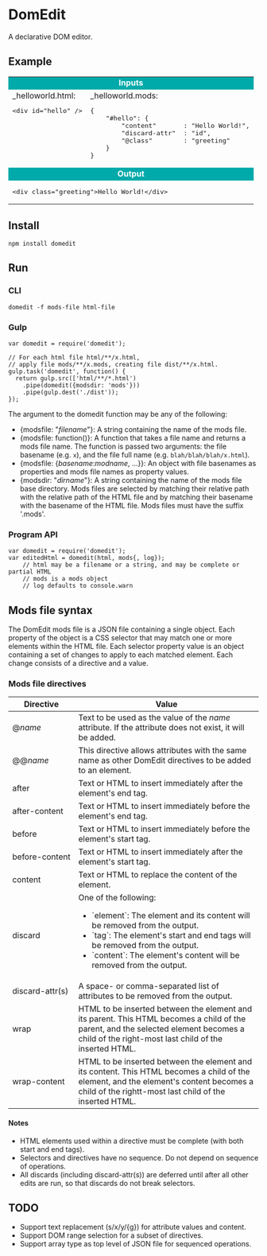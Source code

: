 # DomEdit

A declarative DOM editor.

## Example

<table>
<tr><tr><td colspan="2" style="background-color:#0aa; color:#fff; text-align: center; font-weight: bold">Inputs</td></tr>
<tr><td style="vertical-align: top">_helloworld.html:
<div>
<pre>
&lt;div id="hello" /&gt;
</pre>
</div>
</td>
<td style="vertical-align: top">_helloworld.mods:
<div>
<pre>
{
    "#hello": {
        "content"       : "Hello World!",
        "discard-attr"  : "id",
        "@class"        : "greeting"
    }
}
</pre>
</div>
</td>
</tr>
<tr><td colspan="2" style="background-color:#0aa; color:#fff; text-align: center; font-weight: bold">Output</td></tr>
<tr><td colspan="2">
<pre>
&lt;div class="greeting"&gt;Hello World!&lt;/div&gt;
</pre>
</td>
</tr>
</table>        

## Install

`npm install domedit`

## Run

### CLI

`domedit -f mods-file html-file`

### Gulp

    var domedit = require('domedit');

    // For each html file html/**/x.html,
    // apply file mods/**/x.mods, creating file dist/**/x.html.
    gulp.task('domedit', function() {
      return gulp.src(['html/**/*.html')
        .pipe(domedit({modsdir: 'mods'}))
        .pipe(gulp.dest('./dist'));
    });

The argument to the domedit function may be any of the following:

- {modsfile: "_filename_"}: A string containing the name of the mods file.
- {modsfile: function()}: A function that takes a file name and returns a mods file name. 
  The function is passed two arguments: the file basename (e.g. `x`),
  and the file full name (e.g. `blah/blah/blah/x.html`).
- {modsfile: {_basename_:_modname_, ...}}: An object with file basenames as properties 
  and mods file names as property values.
- {modsdir: "_dirname_"}: A string containing the name of the mods file base directory.
  Mods files are selected by matching their relative path with the relative path of 
  the HTML file and by matching their basename with the basename of the HTML file. 
  Mods files must have the suffix '.mods'.

### Program API

    var domedit = require('domedit');
    var editedHtml = domedit(html, mods{, log});
        // html may be a filename or a string, and may be complete or partial HTML
        // mods is a mods object
        // log defaults to console.warn

## Mods file syntax

The DomEdit mods file is a JSON file containing a single object. Each
property of the object is a CSS selector that may match one or more 
elements within the HTML file. Each selector property value is an object 
containing a set of changes to apply to each matched element. 
Each change consists of a directive and a value.

### Mods file directives

<table id="directives">
<thead><tr><th>Directive</th><th>Value</th></tr></thead>
<tbody>
<tr>
  <td>@<i>name</i></td>
  <td>Text to be used as the value of the <i>name</i> attribute. If the attribute does not exist, it will be added.</td>
</tr>
<tr>
  <td>@@<i>name</i></td>
  <td>This directive allows attributes with the same name as other DomEdit directives to be added to an element.</td>
</tr>
<tr>
  <td>after</td>
  <td>Text or HTML to insert immediately after the element's end tag.</td>
</tr>
<tr>
  <td style="white-space:nowrap">after-content</td>
  <td>Text or HTML to insert immediately before the element's end tag.</td>
</tr>
<tr>
  <td>before</td>
  <td>Text or HTML to insert immediately before the element's start tag.</td>
</tr>
<tr>
  <td style="white-space:nowrap">before-content</td>
  <td>Text or HTML to insert immediately after the element's start tag.</td>
</tr>
<tr>
  <td>content</td>
  <td>Text or HTML to replace the content of the element.</td>
</tr>
<tr>
  <td>discard</td>
  <td>One of the following:
<ul>
<li>`element`: The element and its content will be removed from the output.</li>
<li>`tag`: The element's start and end tags will be removed from the output.</li>
<li>`content`: The element's content will be removed from the output.</li>
</ul>
</td>
</tr>
<tr>
  <td style="white-space:nowrap">discard-attr(s)</td>
  <td>A space- or comma-separated list of attributes to be removed from the output.</td>
</tr>
<tr>
  <td>wrap</td>
  <td>HTML to be inserted between the element and its parent. This HTML becomes
      a child of the parent, and the selected element becomes a child of 
      the right-most last child of the inserted HTML.</td>
</tr>
<tr>
  <td style="white-space:nowrap">wrap-content</td>
  <td>HTML to be inserted between the element and its content. This HTML becomes
      a child of the element, and the element's content becomes a child of 
      the rightt-most last child of the inserted HTML.</td>
</tr>
</tbody>
</table>

#### Notes

- HTML elements used within a directive must be complete (with both start and end tags).
- Selectors and directives have no sequence. Do not depend on sequence of operations.
- All discards (including discard-attr(s)) are deferred until after all other edits are run, so that discards do not break selectors.


## TODO
- Support text replacement (s/x/y/{g}) for attribute values and content.
- Support DOM range selection for a subset of directives.
- Support array type as top level of JSON file for sequenced operations.

